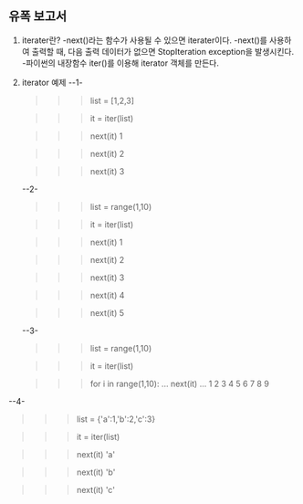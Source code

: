 유폭 보고서
-----------------

1. iterater란?
-next()라는 함수가 사용될 수 있으면 iterater이다.
-next()를 사용하여 출력할 때, 다음 출력 데이터가 없으면 StopIteration exception을 발생시킨다.
-파이썬의 내장함수 iter()를 이용해 iterator 객체를 만든다.
2. iterator 예제
--1-

    >>> list = [1,2,3]
    
    >>> it = iter(list)
    
    >>> next(it)
    1

    >>> next(it)
    2

    >>> next(it)
    3

    --2-

    >>> list = range(1,10)

    >>> it = iter(list)

    >>> next(it)
    1

    >>> next(it)
    2

    >>> next(it)
    3

    >>> next(it)
    4

    >>> next(it)
    5


    --3-

    >>> list = range(1,10)

    >>> it = iter(list)

    >>> for i in range(1,10):
    ...     next(it)
    ...
    1
    2
    3
    4
    5
    6
    7
    8
    9
    
--4-

>>> list  = {'a':1,'b':2,'c':3}

>>> it  = iter(list)

>>> next(it)
  'a'

>>> next(it)
  'b'

>>> next(it)
  'c'
